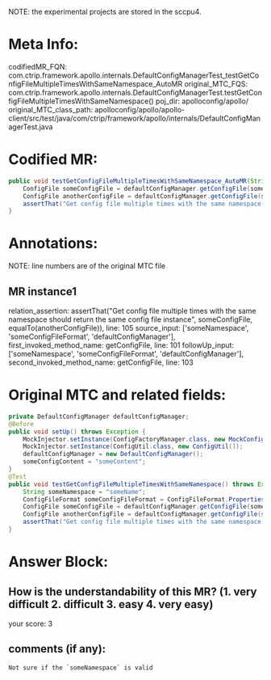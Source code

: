NOTE: the experimental projects are stored in the sccpu4.

# Meta Info:
codifiedMR_FQN:
com.ctrip.framework.apollo.internals.DefaultConfigManagerTest_testGetConfigFileMultipleTimesWithSameNamespace_AutoMR
original_MTC_FQS:
com.ctrip.framework.apollo.internals.DefaultConfigManagerTest.testGetConfigFileMultipleTimesWithSameNamespace()
poj_dir:
apolloconfig/apollo/
original_MTC_class_path:
apolloconfig/apollo/apollo-client/src/test/java/com/ctrip/framework/apollo/internals/DefaultConfigManagerTest.java

# Codified MR:
```java
public void testGetConfigFileMultipleTimesWithSameNamespace_AutoMR(String someNamespace, ConfigFileFormat someConfigFileFormat, DefaultConfigManager defaultConfigManager) throws Exception {
    ConfigFile someConfigFile = defaultConfigManager.getConfigFile(someNamespace, someConfigFileFormat);
    ConfigFile anotherConfigFile = defaultConfigManager.getConfigFile(someNamespace, someConfigFileFormat);
    assertThat("Get config file multiple times with the same namespace should return the same config file instance", someConfigFile, equalTo(anotherConfigFile));
}
```

# Annotations:
NOTE: line numbers are of the original MTC file
## MR instance1
relation_assertion: assertThat("Get config file multiple times with the same namespace should return the same config file instance", someConfigFile, equalTo(anotherConfigFile)), line: 105 
source_input: ['someNamespace', 'someConfigFileFormat', 'defaultConfigManager'], first_invoked_method_name: getConfigFile, line: 101 
followUp_input: ['someNamespace', 'someConfigFileFormat', 'defaultConfigManager'], second_invoked_method_name: getConfigFile, line: 103 


# Original MTC and related fields:
```java
private DefaultConfigManager defaultConfigManager;
@Before
public void setUp() throws Exception {
    MockInjector.setInstance(ConfigFactoryManager.class, new MockConfigFactoryManager());
    MockInjector.setInstance(ConfigUtil.class, new ConfigUtil());
    defaultConfigManager = new DefaultConfigManager();
    someConfigContent = "someContent";
}
@Test
public void testGetConfigFileMultipleTimesWithSameNamespace() throws Exception {
    String someNamespace = "someName";
    ConfigFileFormat someConfigFileFormat = ConfigFileFormat.Properties;
    ConfigFile someConfigFile = defaultConfigManager.getConfigFile(someNamespace, someConfigFileFormat);
    ConfigFile anotherConfigFile = defaultConfigManager.getConfigFile(someNamespace, someConfigFileFormat);
    assertThat("Get config file multiple times with the same namespace should return the same config file instance", someConfigFile, equalTo(anotherConfigFile));
}

```


# Answer Block: 
## How is the understandability of this MR? (1. very difficult 2. difficult 3. easy 4. very easy)
your score: 3
 
## comments (if any): 
```txt
Not sure if the `someNamespace` is valid
```